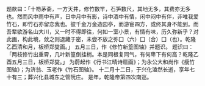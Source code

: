 <!-- { "loadSidebar": true } -->
题款曰：「十笏茅斋，一方天井，修竹数竿，石笋数尺，其地无多，其费亦无多也。然而风中雨中有声，日中月中有影，诗中酒中有情，闲中闷中有伴，非唯我爱竹石，即竹石亦留恋我也。彼千金万金造园亭，而游宦四方，或终其身不能到。而吾辈欲游名山大川，又一时不得即往，何如一室小景，有情有味，历久弥新乎？对此画，构此境，敛之则退藏于密，未尝不放之弥囗（六）囗（合）囗（也）。乾隆乙酉清和月，板桥郑燮画。」
五月三日，作《修竹新篁图轴》并题识。
题识曰：「两枝修竹出重霄，几叶新篁倒挂梢。本是同根复同气，有何卑下有何高？乾隆乙酉五月三日，板桥郑燮。」
为蔚起作《行书江晴诗扇画》；为永公大和尚作《瘦竹图轴》；为济翁、玉老作《竹石图轴》。
十二月十二日，于兴化溘然长逝，享年七十有三；葬兴化县城东之管阮庄。
是年，乾隆帝第四次南巡。
